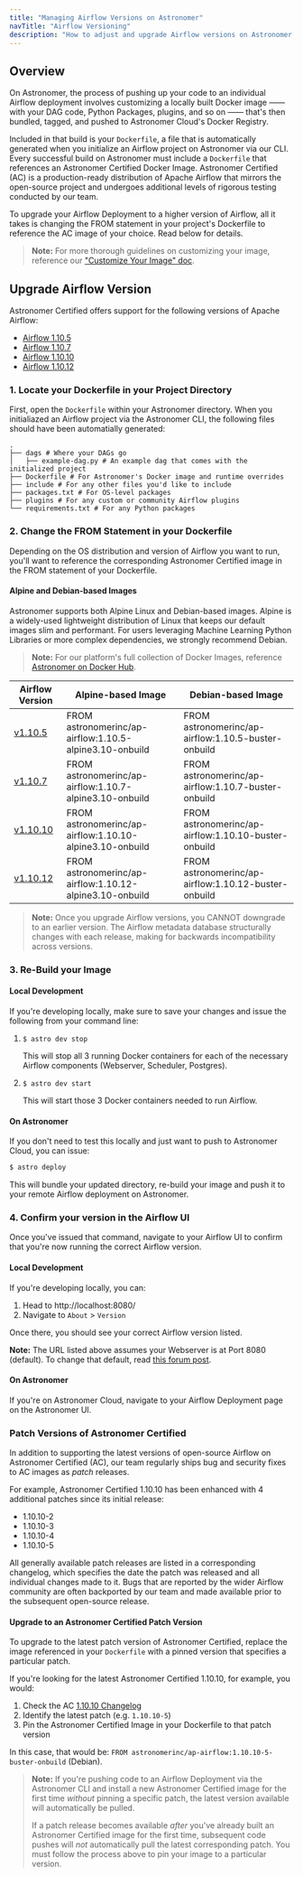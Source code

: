 ```yaml
---
title: "Managing Airflow Versions on Astronomer"
navTitle: "Airflow Versioning"
description: "How to adjust and upgrade Airflow versions on Astronomer."
---
```


## Overview

On Astronomer, the process of pushing up your code to an individual Airflow deployment involves customizing a locally built Docker image —— with your DAG code, Python Packages, plugins, and so on —— that's then bundled, tagged, and pushed to Astronomer Cloud's Docker Registry.

Included in that build is your `Dockerfile`, a file that is automatically generated when you initialize an Airflow project on Astronomer via our CLI. Every successful build on Astronomer must include a `Dockerfile` that references an Astronomer Certified Docker Image. Astronomer Certified (AC) is a production-ready distribution of Apache Airflow that mirrors the open-source project and undergoes additional levels of rigorous testing conducted by our team.

To upgrade your Airflow Deployment to a higher version of Airflow, all it takes is changing the FROM statement in your project's Dockerfile to reference the AC image of your choice. Read below for details.

> **Note:** For more thorough guidelines on customizing your image, reference our ["Customize Your Image" doc](/docs/cloud/stable/develop/customize-image/).

## Upgrade Airflow Version

Astronomer Certified offers support for the following versions of Apache Airflow:

- [Airflow 1.10.5](https://github.com/apache/airflow/releases/tag/1.10.5)
- [Airflow 1.10.7](https://github.com/apache/airflow/releases/tag/1.10.7)
- [Airflow 1.10.10](https://airflow.apache.org/blog/airflow-1.10.10/)
- [Airflow 1.10.12](https://airflow.apache.org/blog/airflow-1.10.12/)

### 1. Locate your Dockerfile in your Project Directory

First, open the `Dockerfile` within your Astronomer directory. When you initialiazed an Airflow project via the Astronomer CLI, the following files should have been automatially generated:

```
.
├── dags # Where your DAGs go
│   ├── example-dag.py # An example dag that comes with the initialized project
├── Dockerfile # For Astronomer's Docker image and runtime overrides
├── include # For any other files you'd like to include
├── packages.txt # For OS-level packages
├── plugins # For any custom or community Airflow plugins
└── requirements.txt # For any Python packages
```

### 2. Change the FROM Statement in your Dockerfile

Depending on the OS distribution and version of Airflow you want to run, you'll want to reference the corresponding Astronomer Certified image in the FROM statement of your Dockerfile.

#### Alpine and Debian-based Images

Astronomer supports both Alpine Linux and Debian-based images. Alpine is a widely-used lightweight distribution of Linux that keeps our default images slim and performant. For users leveraging Machine Learning Python Libraries or more complex dependencies, we strongly recommend Debian.

> **Note:** For our platform's full collection of Docker Images, reference [Astronomer on Docker Hub](https://hub.docker.com/r/astronomerinc/ap-airflow/tags).

| Airflow Version | Alpine-based Image                          | Debian-based Image
|-----------------|-----------------------------------------------------|-----------------------------------------------------|
| [v1.10.5](https://github.com/astronomer/ap-airflow/blob/master/1.10.5/CHANGELOG.md)         | FROM astronomerinc/ap-airflow:1.10.5-alpine3.10-onbuild | FROM astronomerinc/ap-airflow:1.10.5-buster-onbuild |
| [v1.10.7](https://github.com/astronomer/ap-airflow/blob/master/1.10.7/CHANGELOG.md)         | FROM astronomerinc/ap-airflow:1.10.7-alpine3.10-onbuild | FROM astronomerinc/ap-airflow:1.10.7-buster-onbuild |
| [v1.10.10](https://github.com/astronomer/ap-airflow/blob/master/1.10.10/CHANGELOG.md)         | FROM astronomerinc/ap-airflow:1.10.10-alpine3.10-onbuild | FROM astronomerinc/ap-airflow:1.10.10-buster-onbuild |
| [v1.10.12](https://github.com/astronomer/ap-airflow/blob/master/1.10.12/CHANGELOG.md)         | FROM astronomerinc/ap-airflow:1.10.12-alpine3.10-onbuild | FROM astronomerinc/ap-airflow:1.10.12-buster-onbuild |

> **Note:** Once you upgrade Airflow versions, you CANNOT downgrade to an earlier version. The Airflow metadata database structurally changes with each release, making for backwards incompatibility across versions.

### 3. Re-Build your Image

#### Local Development

If you're developing locally, make sure to save your changes and issue the following from your command line:

1. `$ astro dev stop`

   This will stop all 3 running Docker containers for each of the necessary Airflow components (Webserver, Scheduler, Postgres).

2. `$ astro dev start`

   This will start those 3 Docker containers needed to run Airflow.

#### On Astronomer

If you don't need to test this locally and just want to push to Astronomer Cloud, you can issue:

```bash
$ astro deploy
```

This will bundle your updated directory, re-build your image and push it to your remote Airflow deployment on Astronomer.

### 4. Confirm your version in the Airflow UI

Once you've issued that command, navigate to your Airflow UI to confirm that you're now running the correct Airflow version.

#### Local Development

If you're developing locally, you can:

1. Head to http://localhost:8080/
2. Navigate to `About` > `Version`

Once there, you should see your correct Airflow version listed.

**Note:** The URL listed above assumes your Webserver is at Port 8080 (default). To change that default, read [this forum post](https://forum.astronomer.io/t/i-already-have-the-ports-that-the-cli-is-trying-to-use-8080-5432-occupied-can-i-change-the-ports-when-starting-a-project/48).

#### On Astronomer

If you're on Astronomer Cloud, navigate to your Airflow Deployment page on the Astronomer UI.

### Patch Versions of Astronomer Certified

In addition to supporting the latest versions of open-source Airflow on Astronomer Certified (AC), our team regularly ships bug and security fixes to AC images as _patch_ releases.

For example, Astronomer Certified 1.10.10 has been enhanced with 4 additional patches since its initial release:

- 1.10.10-2
- 1.10.10-3
- 1.10.10-4
- 1.10.10-5

All generally available patch releases are listed in a corresponding changelog, which specifies the date the patch was released and all individual changes made to it. Bugs that are reported by the wider Airflow community are often backported by our team and made available prior to the subsequent open-source release.

#### Upgrade to an Astronomer Certified Patch Version

To upgrade to the latest patch version of Astronomer Certified, replace the image referenced in your `Dockerfile` with a pinned version that specifies a particular patch.

If you're looking for the latest Astronomer Certified 1.10.10, for example, you would:

1. Check the AC [1.10.10 Changelog](https://github.com/astronomer/ap-airflow/blob/master/1.10.10/CHANGELOG.md)
2. Identify the latest patch (e.g. `1.10.10-5`)
3. Pin the Astronomer Certified Image in your Dockerfile to that patch version

In this case, that would be: `FROM astronomerinc/ap-airflow:1.10.10-5-buster-onbuild` (Debian).

> **Note:** If you're pushing code to an Airflow Deployment via the Astronomer CLI and install a new Astronomer Certified image for the first time _without_ pinning a specific patch, the latest version available will automatically be pulled.
> 
> If a patch release becomes available _after_ you've already built an Astronomer Certified image for the first time, subsequent code pushes will _not_ automatically pull the latest corresponding patch. You must follow the process above to pin your image to a particular version.




